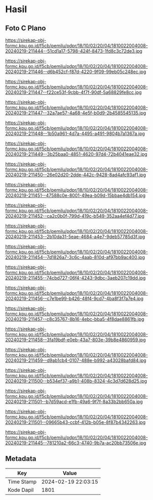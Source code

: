 # Hasil

## Foto C Plano

https://sirekap-obj-formc.kpu.go.id/f5cb/pemilu/pdpr/18/10/02/20/04/1810022004008-20240219-211444--51cd1a17-5798-424f-8473-1fd8c3c72de3.jpg

https://sirekap-obj-formc.kpu.go.id/f5cb/pemilu/pdpr/18/10/02/20/04/1810022004008-20240219-211446--d6b452cf-f87d-4220-9f09-99eb05c248ec.jpg

https://sirekap-obj-formc.kpu.go.id/f5cb/pemilu/pdpr/18/10/02/20/04/1810022004008-20240219-211447--f22ce53f-9cbb-4f7f-90df-5a68829fe8cc.jpg

https://sirekap-obj-formc.kpu.go.id/f5cb/pemilu/pdpr/18/10/02/20/04/1810022004008-20240219-211447--32a7ae57-4a68-4e5f-b0d9-2b4585545135.jpg

https://sirekap-obj-formc.kpu.go.id/f5cb/pemilu/pdpr/18/10/02/20/04/1810022004008-20240219-211448--1b50a961-4d7a-4495-a491-9804b7a1367a.jpg

https://sirekap-obj-formc.kpu.go.id/f5cb/pemilu/pdpr/18/10/02/20/04/1810022004008-20240219-211449--3b25baa0-4851-4620-97d4-72b4041eae32.jpg

https://sirekap-obj-formc.kpu.go.id/f5cb/pemilu/pdpr/18/10/02/20/04/1810022004008-20240219-211450--26e02d20-2dde-442c-9428-8ad4afc93af1.jpg

https://sirekap-obj-formc.kpu.go.id/f5cb/pemilu/pdpr/18/10/02/20/04/1810022004008-20240219-211451--47588c0e-8001-49ea-b09d-15bbae4db154.jpg

https://sirekap-obj-formc.kpu.go.id/f5cb/pemilu/pdpr/18/10/02/20/04/1810022004008-20240219-211452--ca2c0b0f-799d-419c-b549-352aa4ef4d77.jpg

https://sirekap-obj-formc.kpu.go.id/f5cb/pemilu/pdpr/18/10/02/20/04/1810022004008-20240219-211453--2b10da31-5eae-4684-a4e7-9deb57785d3f.jpg

https://sirekap-obj-formc.kpu.go.id/f5cb/pemilu/pdpr/18/10/02/20/04/1810022004008-20240219-211454--7d1826a7-3c6c-4aab-810d-af97bb9ac400.jpg

https://sirekap-obj-formc.kpu.go.id/f5cb/pemilu/pdpr/18/10/02/20/04/1810022004008-20240219-211455--74cbd727-06f4-4243-9dbc-3aeb207c19dd.jpg

https://sirekap-obj-formc.kpu.go.id/f5cb/pemilu/pdpr/18/10/02/20/04/1810022004008-20240219-211456--c7e1be99-b426-48f4-9cd7-4ba8f3f7a7e4.jpg

https://sirekap-obj-formc.kpu.go.id/f5cb/pemilu/pdpr/18/10/02/20/04/1810022004008-20240219-211457--c8c35767-8b16-4ebc-bba5-4f8dae8861fb.jpg

https://sirekap-obj-formc.kpu.go.id/f5cb/pemilu/pdpr/18/10/02/20/04/1810022004008-20240219-211458--3fa19bdf-e0eb-43a7-803e-39b8e4860959.jpg

https://sirekap-obj-formc.kpu.go.id/f5cb/pemilu/pdpr/18/10/02/20/04/1810022004008-20240219-211459--d9ab1cb4-0107-488e-b992-a43028bafd84.jpg

https://sirekap-obj-formc.kpu.go.id/f5cb/pemilu/pdpr/18/10/02/20/04/1810022004008-20240219-211500--b534ef37-a9b1-408b-8324-4c3d7d628d25.jpg

https://sirekap-obj-formc.kpu.go.id/f5cb/pemilu/pdpr/18/10/02/20/04/1810022004008-20240219-211501--b7d59acd-e1fb-49a6-9f7f-8a33b2bb650a.jpg

https://sirekap-obj-formc.kpu.go.id/f5cb/pemilu/pdpr/18/10/02/20/04/1810022004008-20240219-211501--09665b43-ccbf-412b-b05e-8f87b4342263.jpg

https://sirekap-obj-formc.kpu.go.id/f5cb/pemilu/pdpr/18/10/02/20/04/1810022004008-20240219-211445--781210a2-66c3-4740-9b7a-ac20bb73506e.jpg


## Metadata

| Key        | Value               |
| ---------- | ------------------- |
| Time Stamp | 2024-02-19 22:03:15 |
| Kode Dapil | 1801                |



